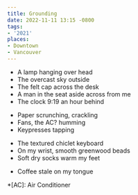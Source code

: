```yaml
---
title: Grounding
date: 2022-11-11 13:15 -0800
tags:
- '2021'
places:
- Downtown
- Vancouver
---
```


- A lamp hanging over head
- The overcast sky outside
- The felt cap across the desk
- A man in the seat aside across from me
- The clock 9:19 an hour behind

+ Paper scrunching, crackling
+ Fans, the AC? humming
+ Keypresses tapping

- The textured chiclet keyboard
- On my wrist, smooth greenwood beads
- Soft dry socks warm my feet

+ Coffee stale on my tongue

*[AC]: Air Conditioner
